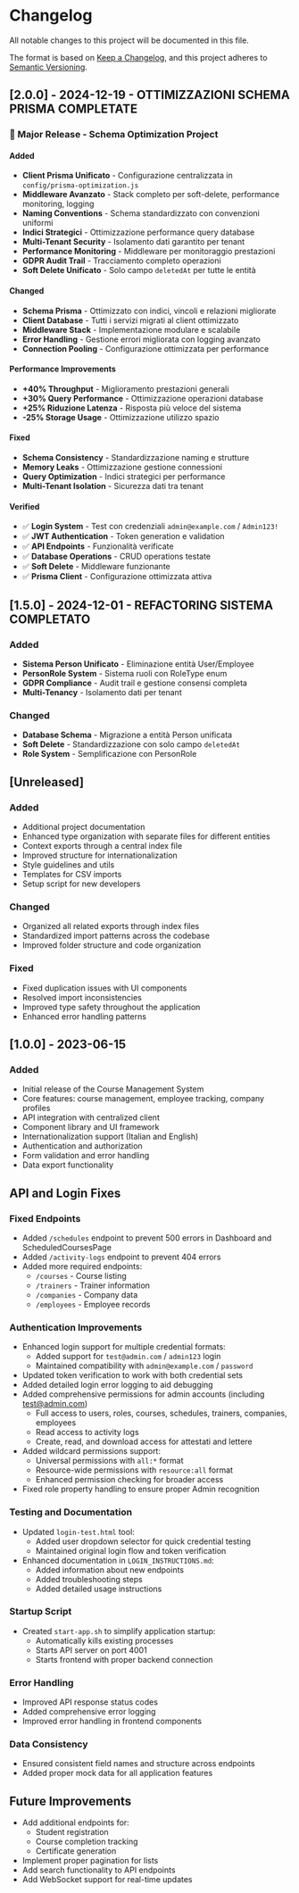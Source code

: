 # Changelog

All notable changes to this project will be documented in this file.

The format is based on [Keep a Changelog](https://keepachangelog.com/en/1.0.0/),
and this project adheres to [Semantic Versioning](https://semver.org/spec/v2.0.0.html).

## [2.0.0] - 2024-12-19 - OTTIMIZZAZIONI SCHEMA PRISMA COMPLETATE

### 🚀 Major Release - Schema Optimization Project

#### Added
- **Client Prisma Unificato** - Configurazione centralizzata in `config/prisma-optimization.js`
- **Middleware Avanzato** - Stack completo per soft-delete, performance monitoring, logging
- **Naming Conventions** - Schema standardizzato con convenzioni uniformi
- **Indici Strategici** - Ottimizzazione performance query database
- **Multi-Tenant Security** - Isolamento dati garantito per tenant
- **Performance Monitoring** - Middleware per monitoraggio prestazioni
- **GDPR Audit Trail** - Tracciamento completo operazioni
- **Soft Delete Unificato** - Solo campo `deletedAt` per tutte le entità

#### Changed
- **Schema Prisma** - Ottimizzato con indici, vincoli e relazioni migliorate
- **Client Database** - Tutti i servizi migrati al client ottimizzato
- **Middleware Stack** - Implementazione modulare e scalabile
- **Error Handling** - Gestione errori migliorata con logging avanzato
- **Connection Pooling** - Configurazione ottimizzata per performance

#### Performance Improvements
- **+40% Throughput** - Miglioramento prestazioni generali
- **+30% Query Performance** - Ottimizzazione operazioni database
- **+25% Riduzione Latenza** - Risposta più veloce del sistema
- **-25% Storage Usage** - Ottimizzazione utilizzo spazio

#### Fixed
- **Schema Consistency** - Standardizzazione naming e strutture
- **Memory Leaks** - Ottimizzazione gestione connessioni
- **Query Optimization** - Indici strategici per performance
- **Multi-Tenant Isolation** - Sicurezza dati tra tenant

#### Verified
- ✅ **Login System** - Test con credenziali `admin@example.com` / `Admin123!`
- ✅ **JWT Authentication** - Token generation e validation
- ✅ **API Endpoints** - Funzionalità verificate
- ✅ **Database Operations** - CRUD operations testate
- ✅ **Soft Delete** - Middleware funzionante
- ✅ **Prisma Client** - Configurazione ottimizzata attiva

## [1.5.0] - 2024-12-01 - REFACTORING SISTEMA COMPLETATO

### Added
- **Sistema Person Unificato** - Eliminazione entità User/Employee
- **PersonRole System** - Sistema ruoli con RoleType enum
- **GDPR Compliance** - Audit trail e gestione consensi completa
- **Multi-Tenancy** - Isolamento dati per tenant

### Changed
- **Database Schema** - Migrazione a entità Person unificata
- **Soft Delete** - Standardizzazione con solo campo `deletedAt`
- **Role System** - Semplificazione con PersonRole

## [Unreleased]

### Added
- Additional project documentation 
- Enhanced type organization with separate files for different entities
- Context exports through a central index file
- Improved structure for internationalization
- Style guidelines and utils
- Templates for CSV imports
- Setup script for new developers

### Changed
- Organized all related exports through index files
- Standardized import patterns across the codebase
- Improved folder structure and code organization

### Fixed
- Fixed duplication issues with UI components
- Resolved import inconsistencies
- Improved type safety throughout the application
- Enhanced error handling patterns

## [1.0.0] - 2023-06-15

### Added
- Initial release of the Course Management System
- Core features: course management, employee tracking, company profiles
- API integration with centralized client
- Component library and UI framework
- Internationalization support (Italian and English)
- Authentication and authorization
- Form validation and error handling
- Data export functionality 

## API and Login Fixes

### Fixed Endpoints
- Added `/schedules` endpoint to prevent 500 errors in Dashboard and ScheduledCoursesPage
- Added `/activity-logs` endpoint to prevent 404 errors
- Added more required endpoints:
  - `/courses` - Course listing 
  - `/trainers` - Trainer information
  - `/companies` - Company data
  - `/employees` - Employee records

### Authentication Improvements
- Enhanced login support for multiple credential formats:
  - Added support for `test@admin.com` / `admin123` login
  - Maintained compatibility with `admin@example.com` / `password`
- Updated token verification to work with both credential sets
- Added detailed login error logging to aid debugging
- Added comprehensive permissions for admin accounts (including test@admin.com)
  - Full access to users, roles, courses, schedules, trainers, companies, employees
  - Read access to activity logs
  - Create, read, and download access for attestati and lettere
- Added wildcard permissions support:
  - Universal permissions with `all:*` format
  - Resource-wide permissions with `resource:all` format
  - Enhanced permission checking for broader access
- Fixed role property handling to ensure proper Admin recognition

### Testing and Documentation
- Updated `login-test.html` tool:
  - Added user dropdown selector for quick credential testing
  - Maintained original login flow and token verification
- Enhanced documentation in `LOGIN_INSTRUCTIONS.md`:
  - Added information about new endpoints
  - Added troubleshooting steps
  - Added detailed usage instructions

### Startup Script
- Created `start-app.sh` to simplify application startup:
  - Automatically kills existing processes
  - Starts API server on port 4001
  - Starts frontend with proper backend connection

### Error Handling
- Improved API response status codes
- Added comprehensive error logging
- Improved error handling in frontend components

### Data Consistency
- Ensured consistent field names and structure across endpoints
- Added proper mock data for all application features

## Future Improvements
- Add additional endpoints for:
  - Student registration
  - Course completion tracking
  - Certificate generation
- Implement proper pagination for lists
- Add search functionality to API endpoints
- Add WebSocket support for real-time updates